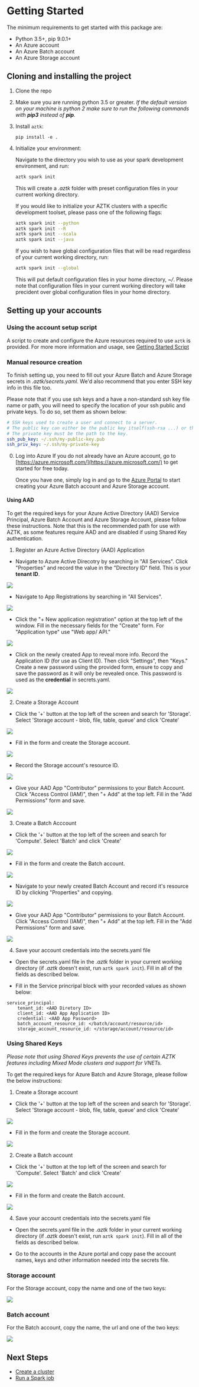 # Getting Started
The minimum requirements to get started with this package are:
- Python 3.5+, pip 9.0.1+
- An Azure account
- An Azure Batch account
- An Azure Storage account

## Cloning and installing the project
1. Clone the repo
2. Make sure you are running python 3.5 or greater.
    _If the default version on your machine is python 2 make sure to run the following commands with **pip3** instead of **pip**._

3. Install `aztk`:
    ```
    pip install -e .
    ```
5. Initialize your environment:

    Navigate to the directory you wish to use as your spark development environment, and run:
    ```bash
    aztk spark init
    ```
    This will create a *.aztk* folder with preset configuration files in your current working directory.

    If you would like to initialize your AZTK clusters with a specific development toolset, please pass one of the following flags:
    ```bash
    aztk spark init --python
    aztk spark init --R
    aztk spark init --scala
    aztk spark init --java
    ```

    If you wish to have global configuration files that will be read regardless of your current working directory, run:
    ```bash
    aztk spark init --global
    ```
    This will put default configuration files in your home directory, *~/*. Please note that configuration files in your current working directory will take precident over global configuration files in your home directory.


## Setting up your accounts

### Using the account setup script
A script to create and configure the Azure resources required to use `aztk` is provided. For more more information and usage, see [Getting Started Script](01-getting-started-script.html)

### Manual resource creation
To finish setting up, you need to fill out your Azure Batch and Azure Storage secrets in *.aztk/secrets.yaml*. We'd also recommend that you enter SSH key info in this file too.

Please note that if you use ssh keys and a have a non-standard ssh key file name or path, you will need to specify the location of your ssh public and private keys. To do so, set them as shown below:
```yaml
# SSH keys used to create a user and connect to a server.
# The public key can either be the public key itself(ssh-rsa ...) or the path to the ssh key.
# The private key must be the path to the key.
ssh_pub_key: ~/.ssh/my-public-key.pub
ssh_priv_key: ~/.ssh/my-private-key
```

0. Log into Azure
If you do not already have an Azure account, go to [https://azure.microsoft.com/](https://azure.microsoft.com/) to get started for free today.

    Once you have one, simply log in and go to the [Azure Portal](https://portal.azure.com) to start creating your Azure Batch account and Azure Storage account.


#### Using AAD
To get the required keys for your Azure Active Directory (AAD) Service Principal, Azure Batch Account and Azure Storage Account, please follow these instructions. Note that this is the recommended path for use with AZTK, as some features require AAD and are disabled if using Shared Key authentication.

1. Register an Azure Active Directory (AAD) Application

- Navigate to Azure Active Direcotry by searching in "All Services". Click "Properties" and record the value in the "Directory ID" field. This is your __tenant ID__.

![](./misc/AAD_1.png)

- Navigate to App Registrations by searching in "All Services".

![](./misc/AppRegistrations_1.png)

- Click the "+ New application registration" option at the top left of the window. Fill in the necessary fields for the "Create" form. For "Application type" use "Web app/ API."

![](./misc/AppRegistrations_2.png)

- Click on the newly created App to reveal more info. Record the Application ID (for use as Client ID). Then click "Settings", then "Keys." Create a new password using the provided form, ensure to copy and save the password as it will only be revealed once. This password is used as the __credential__ in secrets.yaml.

![](./misc/AppRegistrations_3.png)

2. Create a Storage Account

- Click the '+' button at the top left of the screen and search for 'Storage'. Select 'Storage account - blob, file, table, queue' and click 'Create'

![](./misc/Storage_1.png)

- Fill in the form and create the Storage account.

![](./misc/Storage_2.png)

- Record the Storage account's resource ID.

![](./misc/Storage_3.png)

- Give your AAD App "Contributor" permissions to your Batch Account. Click "Access Control (IAM)", then "+ Add" at the top left. Fill in the "Add Permissions" form and save.

![](./misc/Storage_4.png)

3. Create a Batch Acccount

- Click the '+' button at the top left of the screen and search for 'Compute'. Select 'Batch' and click 'Create'

![](./misc/Batch_1.png)

- Fill in the form and create the Batch account.

![](./misc/Batch_2.png)

- Navigate to your newly created Batch Account and record it's resource ID by clicking "Properties" and copying.

![](./misc/Batch_3.png)

- Give your AAD App "Contributor" permissions to your Batch Account. Click "Access Control (IAM)", then "+ Add" at the top left. Fill in the "Add Permissions" form and save.

![](./misc/Batch_4.png)

4. Save your account credentials into the secrets.yaml file

- Open the secrets.yaml file in the *.aztk* folder in your current working directory (if *.aztk* doesn't exist, run `aztk spark init`). Fill in all of the fields as described below.

- Fill in the Service princripal block with your recorded values as shown below:
```
service_principal:
    tenant_id: <AAD Diretory ID>
    client_id: <AAD App Application ID>
    credential: <AAD App Password>
    batch_account_resource_id: </batch/account/resource/id>
    storage_account_resource_id: </storage/account/resource/id>
```

### Using Shared Keys
_Please note that using Shared Keys prevents the use of certain AZTK features including Mixed Mode clusters and support for VNETs._

To get the required keys for Azure Batch and Azure Storage, please follow the below instructions:

1. Create a Storage account

- Click the '+' button at the top left of the screen and search for 'Storage'. Select 'Storage account - blob, file, table, queue' and click 'Create'

![](./misc/Storage_1.png)

- Fill in the form and create the Storage account.

![](./misc/Storage_2.png)

2. Create a Batch account

- Click the '+' button at the top left of the screen and search for 'Compute'. Select 'Batch' and click 'Create'

![](./misc/Batch_1.png)

- Fill in the form and create the Batch account.

![](./misc/Batch_2.png)

4. Save your account credentials into the secrets.yaml file

- Open the secrets.yaml file in the *.aztk* folder in your current working directory (if *.aztk* doesn't exist, run `aztk spark init`). Fill in all of the fields as described below.

- Go to the accounts in the Azure portal and copy pase the account names, keys and other information needed into the
secrets file.

### Storage account

For the Storage account, copy the name and one of the two keys:

![](./misc/Storage_secrets.png)

### Batch account

For the Batch account, copy the name, the url and one of the two keys:

![](./misc/Batch_secrets.png)


## Next Steps
- [Create a cluster](10-clusters.html)
- [Run a Spark job](./20-spark-submit.html)
